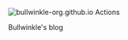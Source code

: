 ![bullwinkle-org.github.io Actions](https://api.meercode.io/badge/bullwinkle-org/bullwinkle-org.github.io?type=ci-score&lastDay=14)

Bullwinkle's blog
